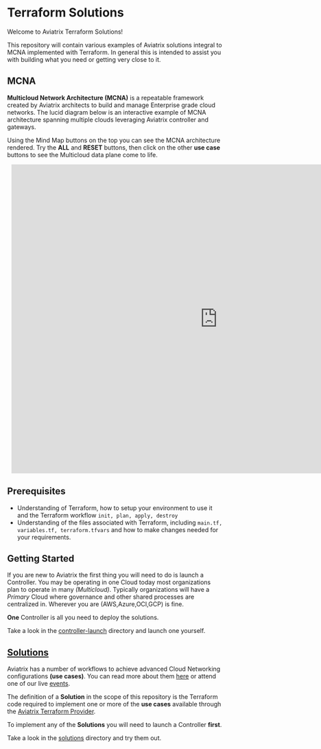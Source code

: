 # Terraform Solutions

Welcome to Aviatrix Terraform Solutions!

This repository will contain various examples of Aviatrix solutions integral to MCNA implemented with Terraform. In general this is intended to assist you with building what you need or getting very close to it. 

## MCNA

**Multicloud Network Architecture (MCNA)** is a repeatable framework created by Aviatrix architects to build and manage Enterprise grade cloud networks. The lucid diagram below is an interactive example of MCNA architecture spanning multiple clouds leveraging Aviatrix controller and gateways.

Using the Mind Map buttons on the top you can see the MCNA architecture rendered. Try the **ALL** and **RESET** buttons, then click on the other **use case** buttons to see the Multicloud data plane come to life.

<div style="width: 960px; height: 720px; margin: 10px; position: relative;"><iframe src="https://app.lucidchart.com/documents/embeddedchart/a5205086-cabd-4072-8f0a-77fcc1b13ed5" id="Hlw5BRlL2euK" frameborder="0" allowfullscreen="allowfullscreen" height="100%" width="100%"></iframe></div>

## Prerequisites

- Understanding of Terraform, how to setup your environment to use it and the Terraform workflow ```init, plan, apply, destroy```
- Understanding of the files associated with Terraform, including ```main.tf, variables.tf, terraform.tfvars``` and how to make changes needed for your requirements.

## Getting Started

If you are new to Aviatrix the first thing you will need to do is launch a Controller. You may be operating in one Cloud today most organizations plan to operate in many *(Multicloud)*. Typically organizations will have a *Primary* Cloud where governance and other shared processes are centralized in. Wherever you are (AWS,Azure,OCI,GCP) is fine. 

**One** Controller is all you need to deploy the solutions.

Take a look in the [controller-launch](./controller-launch) directory and launch one yourself.

## [Solutions](./solutions)

Aviatrix has a number of workflows to achieve advanced Cloud Networking configurations **(use cases)**. You can read more about them [here](https://docs.aviatrix.com/) or attend one of our live [events](https://aviatrix.com/events/).

The definition of a **Solution** in the scope of this repository is the Terraform code required to implement one or more of the **use cases** available through the [Aviatrix Terraform Provider](https://www.terraform.io/docs/providers/aviatrix/index.html).

To implement any of the **Solutions** you will need to launch a Controller **first**.

Take a look in the [solutions](./solutions) directory and try them out.
